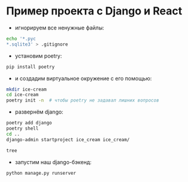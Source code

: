 # Пример проекта с Django и React

* игнорируем все ненужные файлы:

```bash
echo '*.pyc
*.sqlite3' > .gitignore
```

* установим poetry:

```bash
pip install poetry
```

* и создадим виртуальное окружение с его помощью:

```bash
mkdir ice-cream
cd ice-cream
poetry init -n  # чтобы poetry не задавал лишних вопросов
```

* развернём django:

```bash
poetry add django
poetry shell 
cd ..
django-admin startproject ice_cream ice_cream/

tree
```

* запустим наш django-бэкенд:

```
python manage.py runserver
```
